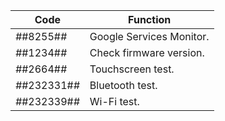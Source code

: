 Code	| Function
---|---
*#*#8255#*#*	| Google Services Monitor.
*#*#1234#*#*	| Check firmware version.
*#*#2664#*#*	| Touchscreen test.
*#*#232331#*#*	| Bluetooth test.
*#*#232339#*#*	| Wi-Fi test.
